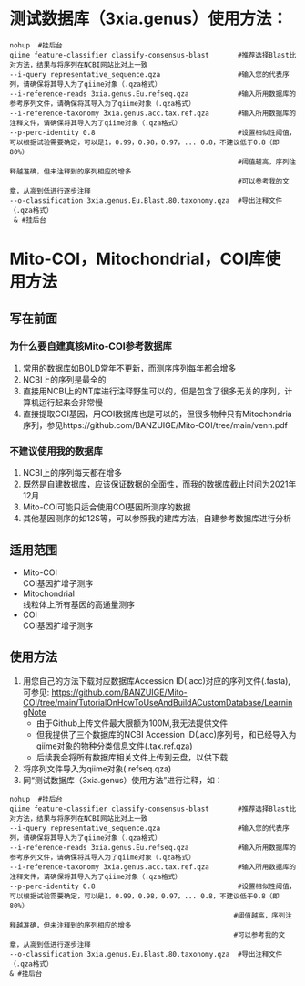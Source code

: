 # 测试数据库（3xia.genus）使用方法：
```
nohup  #挂后台
qiime feature-classifier classify-consensus-blast       #推荐选择Blast比对方法，结果与将序列在NCBI网站比对上一致
--i-query representative_sequence.qza                   #输入您的代表序列，请确保将其导入为了qiime对象（.qza格式）
--i-reference-reads 3xia.genus.Eu.refseq.qza            #输入所用数据库的参考序列文件，请确保将其导入为了qiime对象（.qza格式）
--i-reference-taxonomy 3xia.genus.acc.tax.ref.qza       #输入所用数据库的注释文件，请确保将其导入为了qiime对象（.qza格式）
--p-perc-identity 0.8                                   #设置相似性阈值，可以根据试验需要确定，可以是1，0.99，0.98，0.97，... 0.8，不建议低于0.8（即80%）
                                                        #阈值越高，序列注释越准确，但未注释到的序列相应的增多
                                                        #可以参考我的文章，从高到低进行逐步注释
--o-classification 3xia.genus.Eu.Blast.80.taxonomy.qza  #导出注释文件（.qza格式）
 & #挂后台
```
# Mito-COI，Mitochondrial，COI库使用方法
## 写在前面
### 为什么要自建真核Mito-COI参考数据库
1. 常用的数据库如BOLD常年不更新，而测序序列每年都会增多
2. NCBI上的序列是最全的
3. 直接用NCBI上的NT库进行注释野生可以的，但是包含了很多无关的序列，计算机运行起来会非常慢
4. 直接提取COI基因，用COI数据库也是可以的，但很多物种只有Mitochondria序列，参见https://github.com/BANZUIGE/Mito-COI/tree/main/venn.pdf
### 不建议使用我的数据库
1. NCBI上的序列每天都在增多
2. 既然是自建数据库，应该保证数据的全面性，而我的数据库截止时间为2021年12月
3. Mito-COI可能只适合使用COI基因所测序的数据
4. 其他基因测序的如12S等，可以参照我的建库方法，自建参考数据库进行分析
## 适用范围
* Mito-COI  
 COI基因扩增子测序
* Mitochondrial  
 线粒体上所有基因的高通量测序
* COI  
 COI基因扩增子测序
## 使用方法
1. 用您自己的方法下载对应数据库Accession ID(.acc)对应的序列文件(.fasta),可参见: https://github.com/BANZUIGE/Mito-COI/tree/main/TutorialOnHowToUseAndBuildACustomDatabase/LearningNote
   * 由于Github上传文件最大限额为100M,我无法提供文件
   * 但我提供了三个数据库的NCBI Accession ID(.acc)序列号，和已经导入为qiime对象的物种分类信息文件(.tax.ref.qza)
   * 后续我会将所有数据库相关文件上传到云盘，以供下载
2. 将序列文件导入为qiime对象(.refseq.qza)
3. 同“测试数据库（3xia.genus）使用方法”进行注释，如：
 ```
nohup  #挂后台
qiime feature-classifier classify-consensus-blast       #推荐选择Blast比对方法，结果与将序列在NCBI网站比对上一致
--i-query representative_sequence.qza                   #输入您的代表序列，请确保将其导入为了qiime对象（.qza格式）
--i-reference-reads 3xia.genus.Eu.refseq.qza            #输入所用数据库的参考序列文件，请确保将其导入为了qiime对象（.qza格式）
--i-reference-taxonomy 3xia.genus.acc.tax.ref.qza       #输入所用数据库的注释文件，请确保将其导入为了qiime对象（.qza格式）
--p-perc-identity 0.8                                   #设置相似性阈值，可以根据试验需要确定，可以是1，0.99，0.98，0.97，... 0.8，不建议低于0.8（即80%）
                                                        #阈值越高，序列注释越准确，但未注释到的序列相应的增多
                                                        #可以参考我的文章，从高到低进行逐步注释
--o-classification 3xia.genus.Eu.Blast.80.taxonomy.qza  #导出注释文件（.qza格式）
 & #挂后台
```


